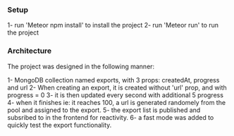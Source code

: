 ### Setup

1- run 'Meteor npm install' to install the project
2- run 'Meteor run' to run the project

### Architecture

The project was designed in the following manner:

1- MongoDB collection named exports, with 3 props: createdAt, progress and url
2- When creating an export, it is created without 'url' prop, and with progress = 0
3- it is then updated every second with additional 5 progress
4- when it finishes ie: it reaches 100, a url is generated randomely from the pool and assigned to the export. 
5- the export list is published and subsribed to in the frontend for reactivity.
6- a fast mode was added to quickly test the export functionality.
